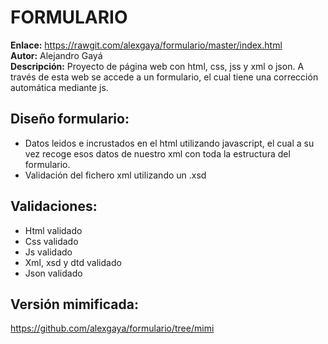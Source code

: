 # FORMULARIO
**Enlace:** https://rawgit.com/alexgaya/formulario/master/index.html  
**Autor:** Alejandro Gayá  
**Descripción:** Proyecto de página web con html, css, jss y xml o json. A través de esta web se accede a un formulario, el cual tiene una corrección automática mediante js.  

## Diseño formulario:
* Datos leidos e incrustados en el html utilizando javascript, el cual a su vez recoge esos datos de nuestro xml con toda la estructura del formulario.
* Validación del fichero xml utilizando un .xsd

## Validaciones:
* Html validado
* Css validado
* Js validado
* Xml, xsd y dtd validado
* Json validado

## Versión mimificada:
https://github.com/alexgaya/formulario/tree/mimi
